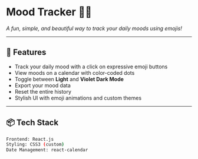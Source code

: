 # Mood Tracker 🧠💖  
*A fun, simple, and beautiful way to track your daily moods using emojis!*

---

## 🚀 Features

- Track your daily mood with a click on expressive emoji buttons  
- View moods on a calendar with color-coded dots  
- Toggle between **Light** and **Violet Dark Mode**  
- Export your mood data  
- Reset the entire history  
- Stylish UI with emoji animations and custom themes  

---





## 📦 Tech Stack

```bash
Frontend: React.js  
Styling: CSS3 (custom)  
Date Management: react-calendar  
